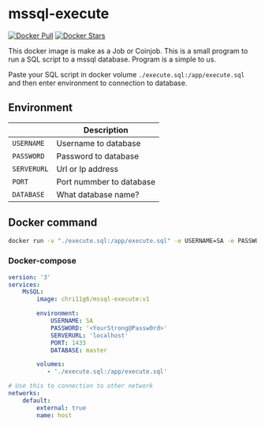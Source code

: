 # mssql-execute
[![Docker Pull](https://img.shields.io/docker/pulls/chri11g6/mssql-execute.svg)](https://hub.docker.com/r/chri11g6/mssql-execute)
[![Docker Stars](https://img.shields.io/docker/stars/chri11g6/mssql-execute.svg?maxAge=2592000)](https://hub.docker.com/r/chri11g6/mssql-execute)

This docker image is make as a Job or Coinjob.
This is a small program to run a SQL script to a mssql database.
Program is a simple to us.

Paste your SQL script in docker volume `./execute.sql:/app/execute.sql` and then enter environment to connection to database.

## Environment

|             | Description              |
|-------------|--------------------------|
| `USERNAME`  | Username to database     |
| `PASSWORD`  | Password to database     |
| `SERVERURL` | Url or Ip address        |
| `PORT`      | Port nummber to database |
| `DATABASE`  | What database name?      |

## Docker command

``` bash
docker run -v "./execute.sql:/app/execute.sql" -e USERNAME=SA -e PASSWORD=<YourStrong@Passw0rd> -e SERVERURL=localhost -e PORT=1433 -e DATABASE=master chri11g6/mssql-execute:v1
```

### Docker-compose

```yaml
version: '3'
services: 
    MsSQL:
        image: chri11g6/mssql-execute:v1

        environment:
            USERNAME: SA
            PASSWORD: '<YourStrong@Passw0rd>'
            SERVERURL: 'localhost'
            PORT: 1433
            DATABASE: master

        volumes: 
           - './execute.sql:/app/execute.sql'

# Use this to connection to other network
networks:
    default:
        external: true
        name: host
```
